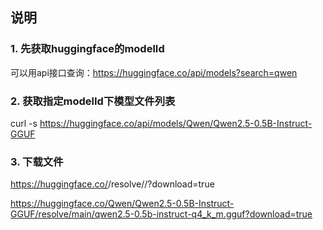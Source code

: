 ## 说明

### 1. 先获取huggingface的modelId

可以用api接口查询：https://huggingface.co/api/models?search=qwen


### 2. 获取指定modelId下模型文件列表

curl -s https://huggingface.co/api/models/Qwen/Qwen2.5-0.5B-Instruct-GGUF

### 3. 下载文件

https://huggingface.co/<repo>/resolve/<branch>/<filename>?download=true

https://huggingface.co/Qwen/Qwen2.5-0.5B-Instruct-GGUF/resolve/main/qwen2.5-0.5b-instruct-q4_k_m.gguf?download=true
